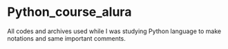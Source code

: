 # Python_course_alura
All codes and archives used while I was studying Python language  to make notations and same important comments. 
